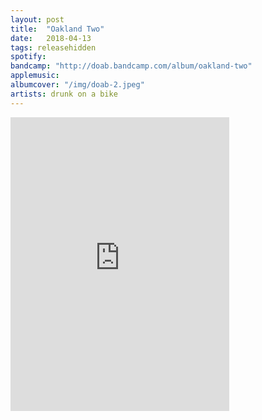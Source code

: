 ```yaml
---
layout: post
title:  "Oakland Two"
date:   2018-04-13
tags: releasehidden
spotify:
bandcamp: "http://doab.bandcamp.com/album/oakland-two"
applemusic:
albumcover: "/img/doab-2.jpeg"
artists: drunk on a bike
---
```

<iframe style="border: 0; width: 350px; height: 470px;" src="https://bandcamp.com/EmbeddedPlayer/album=386704446/size=large/bgcol=ffffff/linkcol=0687f5/tracklist=false/transparent=true/" seamless><a href="http://doab.bandcamp.com/album/oakland-two">Oakland Two by drunk on a bike</a></iframe>
